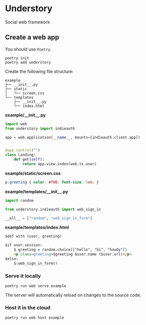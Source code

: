# Understory
Social web framework

## Create a web app

You should use `Poetry`.

```shell
poetry init
poetry add understory
```

Create the following file structure:

```
example
├── __init__.py
├── static
│   └── screen.css
└── templates
    ├── __init__.py
    └── index.html
```

**example/\_\_init\_\_.py**

```python
import web
from understory import indieauth

app = web.application(__name__, mounts=[indieauth.client.app])


@app.control("")
class Landing:
    def get(self):
        return app.view.index(web.tx.user)
```

**example/static/screen.css**

```css
p.greeting { color: #f00; font-size: 5em; }
```

**example/templates/\_\_init\_\_.py**

```python
import random

from understory.indieauth import web_sign_in

__all__ = ["random", "web_sign_in_form"]
```

**example/templates/index.html**

```html
$def with (user, greeting)

$if user.session:
    $ greeting = random.choice(["hello", "hi", "howdy"])
    <p class=greeting>$greeting $user.name ($user.url)</p>
$else:
    $:web_sign_in_form()
```

### Serve it locally

```shell
poetry run web serve example
```

The server will automatically reload on changes to the source code.

### Host it in the cloud

```shell
poetry run web host example
```
